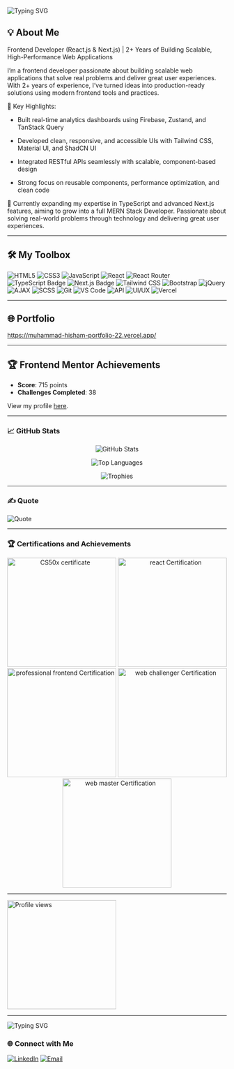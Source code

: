 
![Typing SVG](https://readme-typing-svg.demolab.com?font=Fira+Code&weight=500&size=35&pause=100&color=006EE6&width=435&lines=Hi+there!+👋;I'm+Muhammad+Hisham;A+Frontend+Developer)

## 💡 About Me  

Frontend Developer (React.js & Next.js) | 2+ Years of Building Scalable, High-Performance Web Applications

I’m a frontend developer passionate about building scalable web applications that solve real problems and deliver great user experiences.
With 2+ years of experience, I’ve turned ideas into production-ready solutions using modern frontend tools and practices.

🔹 Key Highlights:

- Built real-time analytics dashboards using Firebase, Zustand, and TanStack Query

- Developed clean, responsive, and accessible UIs with Tailwind CSS, Material UI, and ShadCN UI

- Integrated RESTful APIs seamlessly with scalable, component-based design

- Strong focus on reusable components, performance optimization, and clean code

🌱 Currently expanding my expertise in TypeScript and advanced Next.js features, aiming to grow into a full MERN Stack Developer.
Passionate about solving real-world problems through technology and delivering great user experiences.

---

## 🛠️ My Toolbox

![HTML5](https://img.shields.io/badge/HTML5-orange?style=for-the-badge&logo=html5&logoColor=white)
![CSS3](https://img.shields.io/badge/CSS3-blue?style=for-the-badge&logo=css3&logoColor=white)
![JavaScript](https://img.shields.io/badge/JavaScript-yellow?style=for-the-badge&logo=javascript&logoColor=white)
![React](https://img.shields.io/badge/React-61DAFB?style=for-the-badge&logo=react&logoColor=black)
![React Router](https://img.shields.io/badge/React%20Router-61DAFB?style=for-the-badge&logo=react&logoColor=black)
![TypeScript Badge](https://img.shields.io/badge/TypeScript-007ACC?style=for-the-badge&logo=typescript&logoColor=white)
![Next.js Badge](https://img.shields.io/badge/Next.js-000000?style=for-the-badge&logo=next.js&logoColor=white)
![Tailwind CSS](https://img.shields.io/badge/TailwindCSS-38B2AC?style=for-the-badge&logo=tailwind-css&logoColor=white)
![Bootstrap](https://img.shields.io/badge/Bootstrap-purple?style=for-the-badge&logo=bootstrap&logoColor=white)
![jQuery](https://img.shields.io/badge/jQuery-0769AD?style=for-the-badge&logo=jquery&logoColor=white)
![AJAX](https://img.shields.io/badge/AJAX-blue?style=for-the-badge&logo=ajax&logoColor=white)
![SCSS](https://img.shields.io/badge/SCSS-CC6699?style=for-the-badge&logo=sass&logoColor=white)
![Git](https://img.shields.io/badge/Git-F05032?style=for-the-badge&logo=git&logoColor=white)
![VS Code](https://img.shields.io/badge/VSCode-007ACC?style=for-the-badge&logo=visual-studio-code&logoColor=white)
![API](https://img.shields.io/badge/API-Integration-lightblue?style=for-the-badge)
![UI/UX](https://img.shields.io/badge/UI%2FUX-Principles-green?style=for-the-badge)
![Vercel](https://img.shields.io/badge/Vercel-000?style=for-the-badge)


---

## 🌐 Portfolio

https://muhammad-hisham-portfolio-22.vercel.app/

---

## 🏆 Frontend Mentor Achievements

- **Score**: 715 points
- **Challenges Completed**: 38

View my profile [here](https://www.frontendmentor.io/profile/mohamedhesham221).

---

### 📈 GitHub Stats  

<p align="center">
  <img src="https://github-readme-stats.vercel.app/api?username=mohamedhesham221&show_icons=true&theme=dark" alt="GitHub Stats">
</p>
<p align="center">
  <img src="https://github-readme-stats.vercel.app/api/top-langs/?username=mohamedhesham221&layout=compact&theme=dark" alt="Top Languages">
</p>
<p align="center">
  <img src="https://github-profile-trophy.vercel.app/?username=mohamedhesham221&theme=darkhub&column=4" alt="Trophies">
</p>

---
### ✍️ Quote
![Quote](https://quotes-github-readme.vercel.app/api?type=horizontal&theme=dark&font=Roboto&animation=fade&emoji=1)

---

### 🏆 Certifications and Achievements

<div align="center">
  <img src="https://res.cloudinary.com/drfia8cgo/image/upload/v1733258472/CS50x_certificate-1_izbzzi.png" width="250" alt="CS50x certificate"> <img src="https://res.cloudinary.com/drfia8cgo/image/upload/v1733259137/React_certified-1_wnhvrw.png" width="250" alt="react Certification"> <img src="https://res.cloudinary.com/drfia8cgo/image/upload/v1733259147/professional_front_end_developer-1_ivvs3s.png" width="250" alt="professional frontend Certification"> <img src="https://res.cloudinary.com/drfia8cgo/image/upload/v1733259155/web_challenger_certificate-1_x498hl.png" width="250" alt="web challenger Certification">
  <img src="https://res.cloudinary.com/drfia8cgo/image/upload/v1752683888/web_master_certification_page-0001_m0kray.jpg" width="250" alt="web master Certification">
</div>


---

<img src="https://komarev.com/ghpvc/?username=mohamedhesham221&style=social,&color=green&label=Profile%20Views&logo=github" alt="Profile views" width="250" />

---

![Typing SVG](https://readme-typing-svg.demolab.com?font=Fira+Code&weight=500&size=35&pause=100&color=006EE6&width=435&lines=Good+Bye+👋)

### 🌐 Connect with Me  

[![LinkedIn](https://img.shields.io/badge/LinkedIn-0077B5?style=for-the-badge&logo=linkedin&logoColor=white)](https://www.linkedin.com/in/muhammad-hisham-23544b253/)
[![Email](https://img.shields.io/badge/Email-D14836?style=for-the-badge&logo=gmail&logoColor=white)](mailto:muhammedheshamm2@gmail.com)
